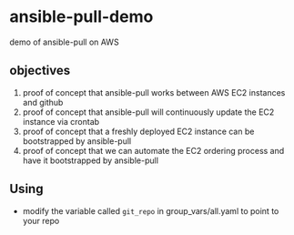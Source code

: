 # ansible-pull-demo
demo of ansible-pull on AWS

## objectives
1. proof of concept that ansible-pull works between AWS EC2 instances and github
1. proof of concept that ansible-pull will continuously update the EC2 instance via crontab
1. proof of concept that a freshly deployed EC2 instance can be bootstrapped by ansible-pull
1. proof of concept that we can automate the EC2 ordering process and have it bootstrapped by ansible-pull

## Using
- modify the variable called `git_repo` in group_vars/all.yaml to point to your repo
